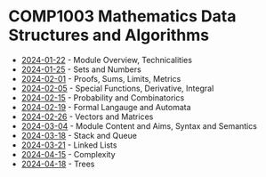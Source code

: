 # COMP1003 Mathematics Data Structures and Algorithms

- [2024-01-22](/learning-uni/COMP1003/notes/2024-01-22.md) - Module Overview, Technicalities
- [2024-01-25](/learning-uni/COMP1003/notes/2024-01-25.md) - Sets and Numbers
- [2024-02-01](/learning-uni/COMP1003/notes/2024-02-01.md) - Proofs, Sums, Limits, Metrics
- [2024-02-05](/learning-uni/COMP1003/notes/2024-02-05.md) - Special Functions, Derivative, Integral
- [2024-02-15](/learning-uni/COMP1003/notes/2024-02-15.md) - Probability and Combinatorics
- [2024-02-19](/learning-uni/COMP1003/notes/2024-02-19.md) - Formal Langauge and Automata
- [2024-02-26](/learning-uni/COMP1003/notes/2024-02-26.md) - Vectors and Matrices
- [2024-03-04](/learning-uni/COMP1003/notes/2024-03-04.md) - Module Content and Aims, Syntax and Semantics
- [2024-03-18](/learning-uni/COMP1003/notes/2024-03-18.md) - Stack and Queue
- [2024-03-21](/learning-uni/COMP1003/notes/2024-03-21.md) - Linked Lists
- [2024-04-15](/learning-uni/COMP1003/notes/2024-04-15.md) - Complexity
- [2024-04-18](/learning-uni/COMP1003/notes/2024-04-18.md) - Trees